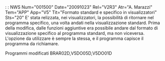 :  : NWS Num="001500" Date="20091023" Rel="V2R3" Atr="A. Marazzi" Tem="APP" App="V5" Tit="Formato standard e specifico in visualizzatori" Sts="20"
E' stata relizzata, nei visualizzatori, la possibilità di ritornare nel programma specifico, una volta andati nella visualizzazione standard.
Prima della modifica, dalle funzioni aggiuntive era possibile andare dal formato di visualizzazione
specifico al programma standard, ma non viceversa.
L'opzione da utilizzare è sempre la stessa, e il programma capisce il programma da richiamare.

Programmi modificati
BRAR02D,V5DO05D,V5DO01D
